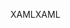 <span data-ttu-id="a2421-101">XAML</span><span class="sxs-lookup"><span data-stu-id="a2421-101">XAML</span></span>